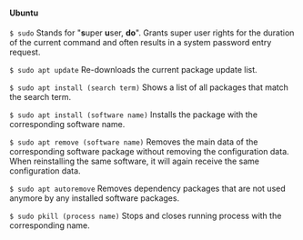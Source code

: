 #### Ubuntu
``$ sudo``
Stands for "**s**uper **u**ser, **do**". Grants super user rights for the duration of the current command and often results in a system password entry request.

``$ sudo apt update``
Re-downloads the current package update list.

``$ sudo apt install (search term)``
Shows a list of all packages that match the search term.

``$ sudo apt install (software name)``
Installs the package with the corresponding software name.

``$ sudo apt remove (software name)``
Removes the main data of the corresponding software package without removing the configuration data. When reinstalling the same software, it will again receive the same configuration data.

``$ sudo apt autoremove``
Removes dependency packages that are not used anymore by any installed software packages.

``$ sudo pkill (process name)``
Stops and closes running process with the corresponding name.